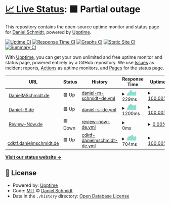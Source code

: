 # [📈 Live Status](https://DanielMSchmidt.github.io/uptime): <!--live status--> **🟧 Partial outage**

This repository contains the open-source uptime monitor and status page for [Daniel Schmidt](http://danielmschmidt.de/), powered by [Upptime](https://github.com/upptime/upptime).

[![Uptime CI](https://github.com/koj-co/upptime/workflows/Uptime%20CI/badge.svg)](https://github.com/koj-co/upptime/actions?query=workflow%3A%22Uptime+CI%22)
[![Response Time CI](https://github.com/koj-co/upptime/workflows/Response%20Time%20CI/badge.svg)](https://github.com/koj-co/upptime/actions?query=workflow%3A%22Response+Time+CI%22)
[![Graphs CI](https://github.com/koj-co/upptime/workflows/Graphs%20CI/badge.svg)](https://github.com/koj-co/upptime/actions?query=workflow%3A%22Graphs+CI%22)
[![Static Site CI](https://github.com/koj-co/upptime/workflows/Static%20Site%20CI/badge.svg)](https://github.com/koj-co/upptime/actions?query=workflow%3A%22Static+Site+CI%22)
[![Summary CI](https://github.com/koj-co/upptime/workflows/Summary%20CI/badge.svg)](https://github.com/koj-co/upptime/actions?query=workflow%3A%22Summary+CI%22)

With [Upptime](https://upptime.js.org), you can get your own unlimited and free uptime monitor and status page, powered entirely by a GitHub repository. We use [Issues](https://github.com/DanielMSchmidt/uptime/issues) as incident reports, [Actions](https://github.com/DanielMSchmidt/uptime/actions) as uptime monitors, and [Pages](https://DanielMSchmidt.github.io/uptime) for the status page.

<!--start: status pages-->
<!-- This summary is generated by Upptime (https://github.com/upptime/upptime) -->
<!-- Do not edit this manually, your changes will be overwritten -->
<!-- prettier-ignore -->
| URL | Status | History | Response Time | Uptime |
| --- | ------ | ------- | ------------- | ------ |
| <img alt="" src="https://icons.duckduckgo.com/ip3/danielmschmidt.de.ico" height="13"> [DanielMSchmidt.de](https://danielmschmidt.de) | 🟩 Up | [daniel-m-schmidt-de.yml](https://github.com/DanielMSchmidt/uptime/commits/HEAD/history/daniel-m-schmidt-de.yml) | <details><summary><img alt="Response time graph" src="./graphs/daniel-m-schmidt-de/response-time-week.png" height="20"> 229ms</summary><br><a href="https://DanielMSchmidt.github.io/uptime/history/daniel-m-schmidt-de"><img alt="Response time 219" src="https://img.shields.io/endpoint?url=https%3A%2F%2Fraw.githubusercontent.com%2FDanielMSchmidt%2Fuptime%2FHEAD%2Fapi%2Fdaniel-m-schmidt-de%2Fresponse-time.json"></a><br><a href="https://DanielMSchmidt.github.io/uptime/history/daniel-m-schmidt-de"><img alt="24-hour response time 241" src="https://img.shields.io/endpoint?url=https%3A%2F%2Fraw.githubusercontent.com%2FDanielMSchmidt%2Fuptime%2FHEAD%2Fapi%2Fdaniel-m-schmidt-de%2Fresponse-time-day.json"></a><br><a href="https://DanielMSchmidt.github.io/uptime/history/daniel-m-schmidt-de"><img alt="7-day response time 229" src="https://img.shields.io/endpoint?url=https%3A%2F%2Fraw.githubusercontent.com%2FDanielMSchmidt%2Fuptime%2FHEAD%2Fapi%2Fdaniel-m-schmidt-de%2Fresponse-time-week.json"></a><br><a href="https://DanielMSchmidt.github.io/uptime/history/daniel-m-schmidt-de"><img alt="30-day response time 212" src="https://img.shields.io/endpoint?url=https%3A%2F%2Fraw.githubusercontent.com%2FDanielMSchmidt%2Fuptime%2FHEAD%2Fapi%2Fdaniel-m-schmidt-de%2Fresponse-time-month.json"></a><br><a href="https://DanielMSchmidt.github.io/uptime/history/daniel-m-schmidt-de"><img alt="1-year response time 218" src="https://img.shields.io/endpoint?url=https%3A%2F%2Fraw.githubusercontent.com%2FDanielMSchmidt%2Fuptime%2FHEAD%2Fapi%2Fdaniel-m-schmidt-de%2Fresponse-time-year.json"></a></details> | <details><summary><a href="https://DanielMSchmidt.github.io/uptime/history/daniel-m-schmidt-de">100.00%</a></summary><a href="https://DanielMSchmidt.github.io/uptime/history/daniel-m-schmidt-de"><img alt="All-time uptime 99.83%" src="https://img.shields.io/endpoint?url=https%3A%2F%2Fraw.githubusercontent.com%2FDanielMSchmidt%2Fuptime%2FHEAD%2Fapi%2Fdaniel-m-schmidt-de%2Fuptime.json"></a><br><a href="https://DanielMSchmidt.github.io/uptime/history/daniel-m-schmidt-de"><img alt="24-hour uptime 100.00%" src="https://img.shields.io/endpoint?url=https%3A%2F%2Fraw.githubusercontent.com%2FDanielMSchmidt%2Fuptime%2FHEAD%2Fapi%2Fdaniel-m-schmidt-de%2Fuptime-day.json"></a><br><a href="https://DanielMSchmidt.github.io/uptime/history/daniel-m-schmidt-de"><img alt="7-day uptime 100.00%" src="https://img.shields.io/endpoint?url=https%3A%2F%2Fraw.githubusercontent.com%2FDanielMSchmidt%2Fuptime%2FHEAD%2Fapi%2Fdaniel-m-schmidt-de%2Fuptime-week.json"></a><br><a href="https://DanielMSchmidt.github.io/uptime/history/daniel-m-schmidt-de"><img alt="30-day uptime 100.00%" src="https://img.shields.io/endpoint?url=https%3A%2F%2Fraw.githubusercontent.com%2FDanielMSchmidt%2Fuptime%2FHEAD%2Fapi%2Fdaniel-m-schmidt-de%2Fuptime-month.json"></a><br><a href="https://DanielMSchmidt.github.io/uptime/history/daniel-m-schmidt-de"><img alt="1-year uptime 99.97%" src="https://img.shields.io/endpoint?url=https%3A%2F%2Fraw.githubusercontent.com%2FDanielMSchmidt%2Fuptime%2FHEAD%2Fapi%2Fdaniel-m-schmidt-de%2Fuptime-year.json"></a></details>
| <img alt="" src="https://icons.duckduckgo.com/ip3/daniel-s.de.ico" height="13"> [Daniel-S.de](https://daniel-s.de) | 🟩 Up | [daniel-s-de.yml](https://github.com/DanielMSchmidt/uptime/commits/HEAD/history/daniel-s-de.yml) | <details><summary><img alt="Response time graph" src="./graphs/daniel-s-de/response-time-week.png" height="20"> 1200ms</summary><br><a href="https://DanielMSchmidt.github.io/uptime/history/daniel-s-de"><img alt="Response time 1200" src="https://img.shields.io/endpoint?url=https%3A%2F%2Fraw.githubusercontent.com%2FDanielMSchmidt%2Fuptime%2FHEAD%2Fapi%2Fdaniel-s-de%2Fresponse-time.json"></a><br><a href="https://DanielMSchmidt.github.io/uptime/history/daniel-s-de"><img alt="24-hour response time 961" src="https://img.shields.io/endpoint?url=https%3A%2F%2Fraw.githubusercontent.com%2FDanielMSchmidt%2Fuptime%2FHEAD%2Fapi%2Fdaniel-s-de%2Fresponse-time-day.json"></a><br><a href="https://DanielMSchmidt.github.io/uptime/history/daniel-s-de"><img alt="7-day response time 1200" src="https://img.shields.io/endpoint?url=https%3A%2F%2Fraw.githubusercontent.com%2FDanielMSchmidt%2Fuptime%2FHEAD%2Fapi%2Fdaniel-s-de%2Fresponse-time-week.json"></a><br><a href="https://DanielMSchmidt.github.io/uptime/history/daniel-s-de"><img alt="30-day response time 1214" src="https://img.shields.io/endpoint?url=https%3A%2F%2Fraw.githubusercontent.com%2FDanielMSchmidt%2Fuptime%2FHEAD%2Fapi%2Fdaniel-s-de%2Fresponse-time-month.json"></a><br><a href="https://DanielMSchmidt.github.io/uptime/history/daniel-s-de"><img alt="1-year response time 1169" src="https://img.shields.io/endpoint?url=https%3A%2F%2Fraw.githubusercontent.com%2FDanielMSchmidt%2Fuptime%2FHEAD%2Fapi%2Fdaniel-s-de%2Fresponse-time-year.json"></a></details> | <details><summary><a href="https://DanielMSchmidt.github.io/uptime/history/daniel-s-de">100.00%</a></summary><a href="https://DanielMSchmidt.github.io/uptime/history/daniel-s-de"><img alt="All-time uptime 99.97%" src="https://img.shields.io/endpoint?url=https%3A%2F%2Fraw.githubusercontent.com%2FDanielMSchmidt%2Fuptime%2FHEAD%2Fapi%2Fdaniel-s-de%2Fuptime.json"></a><br><a href="https://DanielMSchmidt.github.io/uptime/history/daniel-s-de"><img alt="24-hour uptime 100.00%" src="https://img.shields.io/endpoint?url=https%3A%2F%2Fraw.githubusercontent.com%2FDanielMSchmidt%2Fuptime%2FHEAD%2Fapi%2Fdaniel-s-de%2Fuptime-day.json"></a><br><a href="https://DanielMSchmidt.github.io/uptime/history/daniel-s-de"><img alt="7-day uptime 100.00%" src="https://img.shields.io/endpoint?url=https%3A%2F%2Fraw.githubusercontent.com%2FDanielMSchmidt%2Fuptime%2FHEAD%2Fapi%2Fdaniel-s-de%2Fuptime-week.json"></a><br><a href="https://DanielMSchmidt.github.io/uptime/history/daniel-s-de"><img alt="30-day uptime 100.00%" src="https://img.shields.io/endpoint?url=https%3A%2F%2Fraw.githubusercontent.com%2FDanielMSchmidt%2Fuptime%2FHEAD%2Fapi%2Fdaniel-s-de%2Fuptime-month.json"></a><br><a href="https://DanielMSchmidt.github.io/uptime/history/daniel-s-de"><img alt="1-year uptime 99.97%" src="https://img.shields.io/endpoint?url=https%3A%2F%2Fraw.githubusercontent.com%2FDanielMSchmidt%2Fuptime%2FHEAD%2Fapi%2Fdaniel-s-de%2Fuptime-year.json"></a></details>
| <img alt="" src="https://icons.duckduckgo.com/ip3/review-now.de.ico" height="13"> [Review-Now.de](https://review-now.de) | 🟥 Down | [review-now-de.yml](https://github.com/DanielMSchmidt/uptime/commits/HEAD/history/review-now-de.yml) | <details><summary><img alt="Response time graph" src="./graphs/review-now-de/response-time-week.png" height="20"> 0ms</summary><br><a href="https://DanielMSchmidt.github.io/uptime/history/review-now-de"><img alt="Response time 891" src="https://img.shields.io/endpoint?url=https%3A%2F%2Fraw.githubusercontent.com%2FDanielMSchmidt%2Fuptime%2FHEAD%2Fapi%2Freview-now-de%2Fresponse-time.json"></a><br><a href="https://DanielMSchmidt.github.io/uptime/history/review-now-de"><img alt="24-hour response time 0" src="https://img.shields.io/endpoint?url=https%3A%2F%2Fraw.githubusercontent.com%2FDanielMSchmidt%2Fuptime%2FHEAD%2Fapi%2Freview-now-de%2Fresponse-time-day.json"></a><br><a href="https://DanielMSchmidt.github.io/uptime/history/review-now-de"><img alt="7-day response time 0" src="https://img.shields.io/endpoint?url=https%3A%2F%2Fraw.githubusercontent.com%2FDanielMSchmidt%2Fuptime%2FHEAD%2Fapi%2Freview-now-de%2Fresponse-time-week.json"></a><br><a href="https://DanielMSchmidt.github.io/uptime/history/review-now-de"><img alt="30-day response time 871" src="https://img.shields.io/endpoint?url=https%3A%2F%2Fraw.githubusercontent.com%2FDanielMSchmidt%2Fuptime%2FHEAD%2Fapi%2Freview-now-de%2Fresponse-time-month.json"></a><br><a href="https://DanielMSchmidt.github.io/uptime/history/review-now-de"><img alt="1-year response time 874" src="https://img.shields.io/endpoint?url=https%3A%2F%2Fraw.githubusercontent.com%2FDanielMSchmidt%2Fuptime%2FHEAD%2Fapi%2Freview-now-de%2Fresponse-time-year.json"></a></details> | <details><summary><a href="https://DanielMSchmidt.github.io/uptime/history/review-now-de">0.00%</a></summary><a href="https://DanielMSchmidt.github.io/uptime/history/review-now-de"><img alt="All-time uptime 98.63%" src="https://img.shields.io/endpoint?url=https%3A%2F%2Fraw.githubusercontent.com%2FDanielMSchmidt%2Fuptime%2FHEAD%2Fapi%2Freview-now-de%2Fuptime.json"></a><br><a href="https://DanielMSchmidt.github.io/uptime/history/review-now-de"><img alt="24-hour uptime 0.00%" src="https://img.shields.io/endpoint?url=https%3A%2F%2Fraw.githubusercontent.com%2FDanielMSchmidt%2Fuptime%2FHEAD%2Fapi%2Freview-now-de%2Fuptime-day.json"></a><br><a href="https://DanielMSchmidt.github.io/uptime/history/review-now-de"><img alt="7-day uptime 0.00%" src="https://img.shields.io/endpoint?url=https%3A%2F%2Fraw.githubusercontent.com%2FDanielMSchmidt%2Fuptime%2FHEAD%2Fapi%2Freview-now-de%2Fuptime-week.json"></a><br><a href="https://DanielMSchmidt.github.io/uptime/history/review-now-de"><img alt="30-day uptime 67.02%" src="https://img.shields.io/endpoint?url=https%3A%2F%2Fraw.githubusercontent.com%2FDanielMSchmidt%2Fuptime%2FHEAD%2Fapi%2Freview-now-de%2Fuptime-month.json"></a><br><a href="https://DanielMSchmidt.github.io/uptime/history/review-now-de"><img alt="1-year uptime 97.22%" src="https://img.shields.io/endpoint?url=https%3A%2F%2Fraw.githubusercontent.com%2FDanielMSchmidt%2Fuptime%2FHEAD%2Fapi%2Freview-now-de%2Fuptime-year.json"></a></details>
| <img alt="" src="https://icons.duckduckgo.com/ip3/cdktf.danielmschmidt.de.ico" height="13"> [cdktf.danielmschmidt.de](http://cdktf.danielmschmidt.de) | 🟩 Up | [cdktf-danielmschmidt-de.yml](https://github.com/DanielMSchmidt/uptime/commits/HEAD/history/cdktf-danielmschmidt-de.yml) | <details><summary><img alt="Response time graph" src="./graphs/cdktf-danielmschmidt-de/response-time-week.png" height="20"> 704ms</summary><br><a href="https://DanielMSchmidt.github.io/uptime/history/cdktf-danielmschmidt-de"><img alt="Response time 636" src="https://img.shields.io/endpoint?url=https%3A%2F%2Fraw.githubusercontent.com%2FDanielMSchmidt%2Fuptime%2FHEAD%2Fapi%2Fcdktf-danielmschmidt-de%2Fresponse-time.json"></a><br><a href="https://DanielMSchmidt.github.io/uptime/history/cdktf-danielmschmidt-de"><img alt="24-hour response time 678" src="https://img.shields.io/endpoint?url=https%3A%2F%2Fraw.githubusercontent.com%2FDanielMSchmidt%2Fuptime%2FHEAD%2Fapi%2Fcdktf-danielmschmidt-de%2Fresponse-time-day.json"></a><br><a href="https://DanielMSchmidt.github.io/uptime/history/cdktf-danielmschmidt-de"><img alt="7-day response time 704" src="https://img.shields.io/endpoint?url=https%3A%2F%2Fraw.githubusercontent.com%2FDanielMSchmidt%2Fuptime%2FHEAD%2Fapi%2Fcdktf-danielmschmidt-de%2Fresponse-time-week.json"></a><br><a href="https://DanielMSchmidt.github.io/uptime/history/cdktf-danielmschmidt-de"><img alt="30-day response time 689" src="https://img.shields.io/endpoint?url=https%3A%2F%2Fraw.githubusercontent.com%2FDanielMSchmidt%2Fuptime%2FHEAD%2Fapi%2Fcdktf-danielmschmidt-de%2Fresponse-time-month.json"></a><br><a href="https://DanielMSchmidt.github.io/uptime/history/cdktf-danielmschmidt-de"><img alt="1-year response time 636" src="https://img.shields.io/endpoint?url=https%3A%2F%2Fraw.githubusercontent.com%2FDanielMSchmidt%2Fuptime%2FHEAD%2Fapi%2Fcdktf-danielmschmidt-de%2Fresponse-time-year.json"></a></details> | <details><summary><a href="https://DanielMSchmidt.github.io/uptime/history/cdktf-danielmschmidt-de">100.00%</a></summary><a href="https://DanielMSchmidt.github.io/uptime/history/cdktf-danielmschmidt-de"><img alt="All-time uptime 99.89%" src="https://img.shields.io/endpoint?url=https%3A%2F%2Fraw.githubusercontent.com%2FDanielMSchmidt%2Fuptime%2FHEAD%2Fapi%2Fcdktf-danielmschmidt-de%2Fuptime.json"></a><br><a href="https://DanielMSchmidt.github.io/uptime/history/cdktf-danielmschmidt-de"><img alt="24-hour uptime 100.00%" src="https://img.shields.io/endpoint?url=https%3A%2F%2Fraw.githubusercontent.com%2FDanielMSchmidt%2Fuptime%2FHEAD%2Fapi%2Fcdktf-danielmschmidt-de%2Fuptime-day.json"></a><br><a href="https://DanielMSchmidt.github.io/uptime/history/cdktf-danielmschmidt-de"><img alt="7-day uptime 100.00%" src="https://img.shields.io/endpoint?url=https%3A%2F%2Fraw.githubusercontent.com%2FDanielMSchmidt%2Fuptime%2FHEAD%2Fapi%2Fcdktf-danielmschmidt-de%2Fuptime-week.json"></a><br><a href="https://DanielMSchmidt.github.io/uptime/history/cdktf-danielmschmidt-de"><img alt="30-day uptime 100.00%" src="https://img.shields.io/endpoint?url=https%3A%2F%2Fraw.githubusercontent.com%2FDanielMSchmidt%2Fuptime%2FHEAD%2Fapi%2Fcdktf-danielmschmidt-de%2Fuptime-month.json"></a><br><a href="https://DanielMSchmidt.github.io/uptime/history/cdktf-danielmschmidt-de"><img alt="1-year uptime 99.89%" src="https://img.shields.io/endpoint?url=https%3A%2F%2Fraw.githubusercontent.com%2FDanielMSchmidt%2Fuptime%2FHEAD%2Fapi%2Fcdktf-danielmschmidt-de%2Fuptime-year.json"></a></details>

<!--end: status pages-->

[**Visit our status website →**](https://DanielMSchmidt.github.io/uptime)

## 📄 License

- Powered by: [Upptime](https://github.com/upptime/upptime)
- Code: [MIT](./LICENSE) © [Daniel Schmidt](http://danielmschmidt.de/)
- Data in the `./history` directory: [Open Database License](https://opendatacommons.org/licenses/odbl/1-0/)

